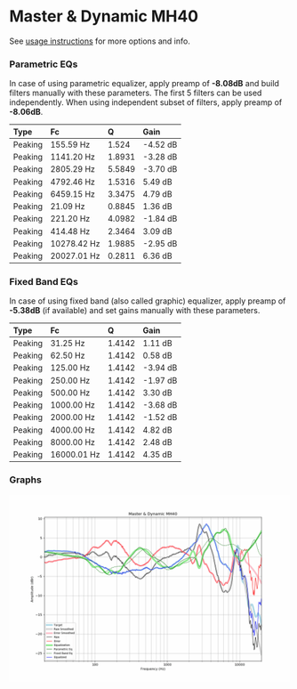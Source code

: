 # Master & Dynamic MH40
See [usage instructions](https://github.com/jaakkopasanen/AutoEq#usage) for more options and info.

### Parametric EQs
In case of using parametric equalizer, apply preamp of **-8.08dB** and build filters manually
with these parameters. The first 5 filters can be used independently.
When using independent subset of filters, apply preamp of **-8.06dB**.

| Type    | Fc          |      Q | Gain     |
|:--------|:------------|:-------|:---------|
| Peaking | 155.59 Hz   | 1.524  | -4.52 dB |
| Peaking | 1141.20 Hz  | 1.8931 | -3.28 dB |
| Peaking | 2805.29 Hz  | 5.5849 | -3.70 dB |
| Peaking | 4792.46 Hz  | 1.5316 | 5.49 dB  |
| Peaking | 6459.15 Hz  | 3.3475 | 4.79 dB  |
| Peaking | 21.09 Hz    | 0.8845 | 1.36 dB  |
| Peaking | 221.20 Hz   | 4.0982 | -1.84 dB |
| Peaking | 414.48 Hz   | 2.3464 | 3.09 dB  |
| Peaking | 10278.42 Hz | 1.9885 | -2.95 dB |
| Peaking | 20027.01 Hz | 0.2811 | 6.36 dB  |

### Fixed Band EQs
In case of using fixed band (also called graphic) equalizer, apply preamp of **-5.38dB**
(if available) and set gains manually with these parameters.

| Type    | Fc          |      Q | Gain     |
|:--------|:------------|:-------|:---------|
| Peaking | 31.25 Hz    | 1.4142 | 1.11 dB  |
| Peaking | 62.50 Hz    | 1.4142 | 0.58 dB  |
| Peaking | 125.00 Hz   | 1.4142 | -3.94 dB |
| Peaking | 250.00 Hz   | 1.4142 | -1.97 dB |
| Peaking | 500.00 Hz   | 1.4142 | 3.30 dB  |
| Peaking | 1000.00 Hz  | 1.4142 | -3.68 dB |
| Peaking | 2000.00 Hz  | 1.4142 | -1.52 dB |
| Peaking | 4000.00 Hz  | 1.4142 | 4.82 dB  |
| Peaking | 8000.00 Hz  | 1.4142 | 2.48 dB  |
| Peaking | 16000.01 Hz | 1.4142 | 4.35 dB  |

### Graphs
![](./Master%20&%20Dynamic%20MH40.png)